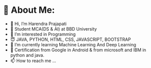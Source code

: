 # 💫 About Me:
- 👋 Hi, I’m Harendra Prajapati
- 🏫 Student MCA(DS & AI) at BBD University
- 👀 I’m interested in Programming
- 😇 JAVA, PYTHON, HTML, CSS, JAVASCRIPT, BOOTSTRAP
- 🌱 I’m currently learning Machine Learning And Deep Learning
- 💞️ Certification from Google in Android & from microsoft and IBM in python and java.
- 📫 How to reach me ...

<!---
harendraprajapati72/harendraprajapati72 is a ✨ special ✨ repository because its `README.md` (this file) appears on your GitHub profile.
You can click the Preview link to take a look at your changes.
--->
